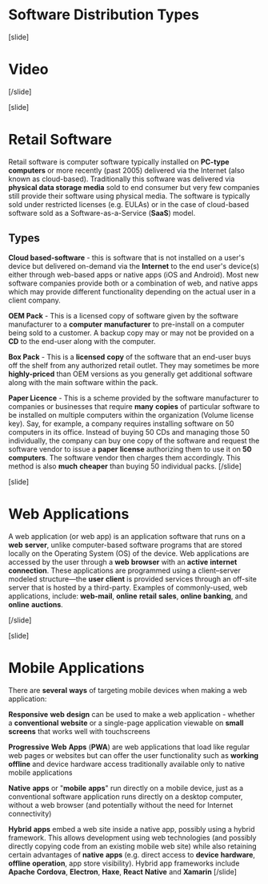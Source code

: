 # Software Distribution Types

[slide]
# Video
[/slide]

[slide]
# Retail Software

Retail software is computer software typically installed on **PC-type computers** or more recently (past 2005) delivered via the Internet (also known as cloud-based). Traditionally this software was delivered via **physical data storage media** sold to end consumer but very few companies still provide their software using physical media. The software is typically sold under restricted licenses (e.g. EULAs) or in the case of cloud-based software sold as a Software-as-a-Service (**SaaS**) model.

## Types

**Cloud based-software** - this is software that is not installed on a user's device but delivered on-demand via the **Internet** to the end user's device(s) either through web-based apps or native apps (iOS and Android). Most new software companies provide both or a combination of web, and native apps which may provide different functionality depending on the actual user in a client company.


**OEM Pack** - This is a licensed copy of software given by the software manufacturer to a **computer** **manufacturer** to pre-install on a computer being sold to a customer. A backup copy may or may not be provided on a **CD** to the end-user along with the computer.


**Box Pack** - This is a **licensed** **copy** of the software that an end-user buys off the shelf from any authorized retail outlet. They may sometimes be more **highly-priced** than OEM versions as you generally get additional software along with the main software within the pack.


**Paper Licence** - This is a scheme provided by the software manufacturer to companies or businesses that require **many** **copies** of particular software to be installed on multiple computers within the organization (Volume license key). Say, for example, a company requires installing software on 50 computers in its office. Instead of buying 50 CDs and managing those 50 individually, the company can buy one copy of the software and request the software vendor to issue a **paper** **license** authorizing them to use it on **50** **computers**. The software vendor then charges them accordingly. This method is also **much** **cheaper** than buying 50 individual packs.
[/slide]

[slide]
# Web Applications

A web application (or web app) is an application software that runs on a **web** **server**, unlike computer-based software programs that are stored locally on the Operating System (OS) of the device. Web applications are accessed by the user through a **web** **browser** with an **active** **internet** **connection**. These applications are programmed using a client–server modeled structure—the **user** **client** is provided services through an off-site server that is hosted by a third-party. Examples of commonly-used, web applications, include: **web-mail**, **online** **retail** **sales**, **online** **banking**, and **online** **auctions**.

[/slide]

[slide]
# Mobile Applications

There are **several** **ways** of targeting mobile devices when making a web application:

**Responsive** **web** **design** can be used to make a web application - whether a **conventional** **website** or a single-page application viewable on **small** **screens** that works well with touchscreens


**Progressive** **Web** **Apps** (**PWA**) are web applications that load like regular web pages or websites but can offer the user functionality such as **working** **offline** and device hardware access traditionally available only to native mobile applications


**Native** **apps** or "**mobile** **apps**" run directly on a mobile device, just as a conventional software application runs directly on a desktop computer, without a web browser (and potentially without the need for Internet connectivity)


**Hybrid** **apps** embed a web site inside a native app, possibly using a hybrid framework. This allows development using web technologies (and possibly directly copying code from an existing mobile web site) while also retaining certain advantages of **native** **apps** (e.g. direct access to **device** **hardware**, **offline** **operation**, app store visibility). Hybrid app frameworks include **Apache** **Cordova**, **Electron**, **Haxe**, **React** **Native** and **Xamarin**
[/slide]